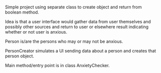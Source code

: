 Simple project using separate class to create object and return from boolean method.

Idea is that a user interface would gather data from user themselves and possibly other sources and return to user or elsewhere result indicating whether or not user is anxious.

Person is/are the persons who may or may not be anxious.

PersonCreator simulates a UI sending data about a person and creates that person object.

Main method/entry point is in class AnxietyChecker.

